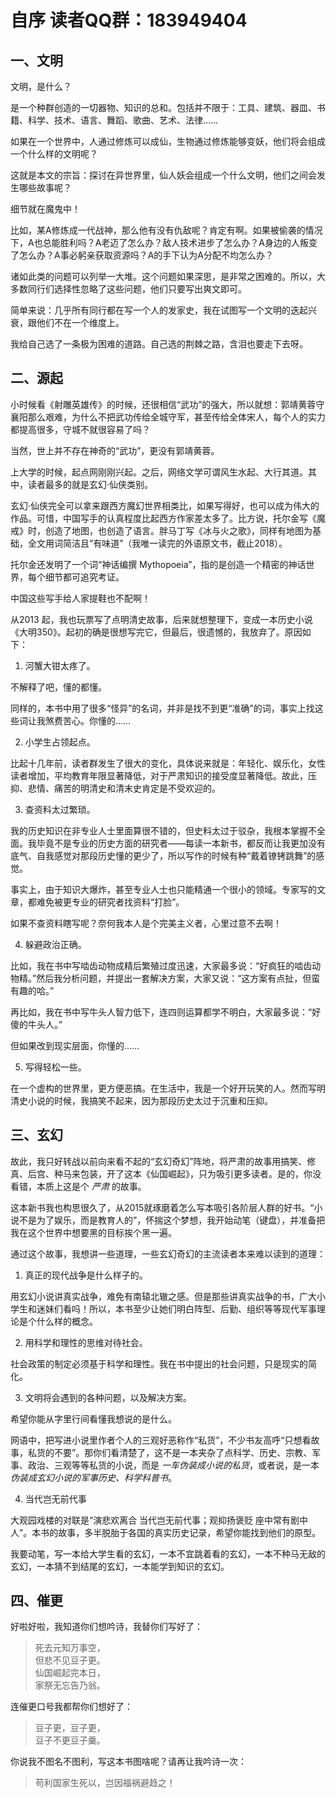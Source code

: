 # 自序 读者QQ群：183949404

## 一、文明

文明，是什么？

是一个种群创造的一切器物、知识的总和。包括并不限于：工具、建筑、器皿、书籍、科学、技术、语言、舞蹈、歌曲、艺术、法律……

如果在一个世界中，人通过修炼可以成仙，生物通过修炼能够变妖，他们将会组成一个什么样的文明呢？

这就是本文的宗旨：探讨在异世界里，仙人妖会组成一个什么文明，他们之间会发生哪些故事呢？

细节就在魔鬼中！

比如，某A修炼成一代战神，那么他有没有仇敌呢？肯定有啊。如果被偷袭的情况下，A也总能胜利吗？A老迈了怎么办？敌人技术进步了怎么办？A身边的人叛变了怎么办？A事必躬亲获取资源吗？A的手下认为A分配不均怎么办？

诸如此类的问题可以列举一大堆。这个问题如果深思，是非常之困难的。所以，大多数同行们选择性忽略了这些问题，他们只要写出爽文即可。

简单来说：几乎所有同行都在写一个人的发家史，我在试图写一个文明的迭起兴衰，跟他们不在一个维度上。

我给自己选了一条极为困难的道路。自己选的荆棘之路，含泪也要走下去呀。

## 二、源起

小时候看《射雕英雄传》的时候，还很相信“武功”的强大，所以就想：郭靖黄蓉守襄阳那么艰难，为什么不把武功传给全城守军，甚至传给全体宋人，每个人的实力都提高很多，守城不就很容易了吗？

当然，世上并不存在神奇的“武功”，更没有郭靖黄蓉。

上大学的时候，起点网刚刚兴起。之后，网络文学可谓风生水起、大行其道。其中，读者最多的就是玄幻·仙侠类别。

玄幻·仙侠完全可以拿来跟西方魔幻世界相类比，如果写得好，也可以成为伟大的作品。可惜，中国写手的认真程度比起西方作家差太多了。比方说，托尔金写《魔戒》时，创造了地图，也创造了语言。胖马丁写《冰与火之歌》，同样有地图为基础，全文用词简洁且“有味道”（我唯一读完的外语原文书，截止2018）。

托尔金还发明了一个词“神话编撰 Mythopoeia”，指的是创造一个精密的神话世界，每个细节都可追究考证。

中国这些写手给人家提鞋也不配啊！

从2013 起，我也玩票写了点明清史故事，后来就想整理下，变成一本历史小说《大明350》。起初的确是很想写完它，但最后，很遗憾的，我放弃了。原因如下：

1. 河蟹大钳太疼了。  

不解释了吧，懂的都懂。  

同样的，本书中用了很多“怪异”的名词，并非是找不到更“准确”的词，事实上找这些词让我煞费苦心。你懂的……

2. 小学生占领起点。  

比起十几年前，读者群发生了很大的变化，具体说来就是：年轻化、娱乐化，女性读者增加，平均教育年限显著降低，对于严肃知识的接受度显著降低。故此，压抑、悲情、痛苦的明清史和清末史肯定是不受欢迎的。 

3. 查资料太过繁琐。

我的历史知识在非专业人士里面算很不错的，但史料太过于驳杂，我根本掌握不全面。我毕竟不是专业的历史方面的研究者——每读一本新书，都反而让我更加没有底气、自我感觉对那段历史懂的更少了，所以写作的时候有种“戴着镣铐跳舞”的感觉。

事实上，由于知识大爆炸，甚至专业人士也只能精通一个很小的领域。专家写的文章，都难免被更专业的研究者找资料“打脸”。

如果不查资料瞎写呢？奈何我本人是个完美主义者，心里过意不去啊！

4. 躲避政治正确。  

比如，我在书中写啮齿动物成精后繁殖过度迅速，大家最多说：“好疯狂的啮齿动物精。”然后我分析问题，并提出一套解决方案，大家又说：“这方案有点扯，但蛮有趣的哈。”

再比如，我在书中写牛头人智力低下，连四则运算都学不明白，大家最多说：“好傻的牛头人。”

但如果改到现实层面，你懂的……

5. 写得轻松一些。

在一个虚构的世界里，更方便恶搞。在生活中，我是一个好开玩笑的人。然而写明清史小说的时候，我搞笑不起来，因为那段历史太过于沉重和压抑。

## 三、玄幻

故此，我只好转战以前向来看不起的“玄幻奇幻”阵地，将严肃的故事用搞笑、修真、后宫、种马来包装，开了这本《仙国崛起》，只为吸引更多读者。是的，你没看错，本质上这是个 *严肃* 的故事。

这本新书我也构思很久了，从2015就琢磨着怎么写本吸引各阶层人群的好书。“小说不是为了娱乐，而是教育人的”，怀揣这个梦想，我开始动笔（键盘），并准备把我在这个世界中想要黑的目标挨个黑一遍。

通过这个故事，我想讲一些道理，一些玄幻奇幻的主流读者本来难以读到的道理：

1. 真正的现代战争是什么样子的。  

用玄幻小说讲真实战争，难免有南辕北辙之感。但是那些讲真实战争的书，广大小学生和迷妹们看吗！所以，本书至少让她们明白阵型、后勤、组织等等现代军事理论是个什么样的概念。

2. 用科学和理性的思维对待社会。  

社会政策的制定必须基于科学和理性。我在书中提出的社会问题，只是现实的简化。
 
3. 文明将会遇到的各种问题，以及解决方案。

希望你能从字里行间看懂我想说的是什么。

网语中，把写进小说里作者个人的三观好恶称作“私货”，不少书友高呼“只想看故事，私货的不要”。那你们看清楚了，这不是一本夹杂了点科学、历史、宗教、军事、政治、三观等等私货的小说，而是 *一车伪装成小说的私货*，或者说，是一本 *伪装成玄幻小说的军事历史、科学科普书*。

4. 当代岂无前代事

大观园戏楼的对联是“演悲欢离合 当代岂无前代事；观抑扬褒贬 座中常有剧中人”。本书的故事，多半脱胎于各国的真实历史记录，希望你能找到他们的原型。

我要动笔，写一本给大学生看的玄幻，一本不宜跳着看的玄幻，一本不种马无敌的玄幻，一本猜不到结尾的玄幻，一本能学到知识的玄幻。

## 四、催更

好啦好啦，我知道你们想吟诗，我替你们写好了：

> 死去元知万事空，  
> 但悲不见豆子更。  
> 仙国崛起完本日，  
> 家祭无忘告乃翁。

连催更口号我都帮你们想好了：

> 豆子更，豆子更，  
> 豆子不更豆子羹。

你说我不图名不图利，写这本书图啥呢？请再让我吟诗一次：

> 苟利国家生死以，岂因福祸避趋之！
